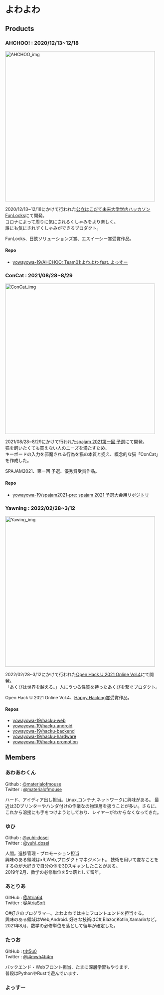 # よわよわ



## Products

### AHCHOO! : 2020/12/13~12/18
[<img src="https://user-images.githubusercontent.com/37332703/102672562-74992d80-41d4-11eb-9337-2eb545748928.png" alt="AHCHOO_img" width="480" height="auto">
](https://drive.google.com/file/d/1VvD_6N5HkhK_lSCLxW5gfK143ZFPoDv9/view)

2020/12/13~12/18にかけて行われた[公立はこだて未来大学学内ハッカソン FunLocks](https://funlocks.github.io/)にて開発。    
コロナによって周りに気にされるくしゃみをより楽しく。   
誰にも気にされずくしゃみができるプロダクト。

FunLocks、日鉄ソリューションズ賞、エスイーシー賞受賞作品。

#### Repo
- [yowayowa-19/AHCHOO: Team01:よわよわ feat. よっすー](https://github.com/yowayowa-19/AHCHOO)

### ConCat : 2021/08/28~8/29
[<img src="https://user-images.githubusercontent.com/49768768/159038505-2f6b8ce7-0d17-4027-a0b3-620a7758ad4c.png" alt="ConCat_img" width="480" height="auto">
](https://docs.google.com/presentation/d/1prBEBvOJMzugtx2q_N_lFJ7gp-YPW5yxx7rBybCSblE/edit#slide=id.ge8fedd8018_0_69)

2021/08/28~8/29にかけて行われた[spajam 2021第一回 予選](https://hacku.yahoo.co.jp/hacku2021online4/)にて開発。   
猫を飼いたくても買えない人のニーズを満たすため、   
キーボードの入力を邪魔される行為を猫の本質と捉え、概念的な猫「ConCat」を作成した。

SPAJAM2021、第一回 予選、優秀賞受賞作品。

#### Repo
- [yowayowa-19/spajam2021-pre: spajam 2021 予選大会用リポジトリ](https://github.com/yowayowa-19/spajam2021-pre)

### Yawning : 2022/02/28~3/12
[<img src="https://user-images.githubusercontent.com/49768768/159037019-29cd7e76-ba68-4ef3-ab90-2d49f413a8d6.png" alt="Yawing_img" width="480" height="auto">
](https://www.youtube.com/watch?v=82AavTWFkN0&feature=emb_title)


2022/02/28~3/12にかけて行われた[Open Hack U 2021 Online Vol.4](https://hacku.yahoo.co.jp/hacku2021online4/)にて開発。   
「あくびは世界を越える。」人にうつる性質を持ったあくびを繋ぐプロダクト。

Open Hack U 2021 Online Vol.4、[Happy Hacking賞](https://twitter.com/hackujp/status/1502569936736387072)受賞作品。

#### Repos
 - [yowayowa-19/hacku-web](https://github.com/yowayowa-19/hacku-web)
 - [yowayowa-19/hacku-android](https://github.com/yowayowa-19/hacku-android)
 - [yowayowa-19/hacku-backend](https://github.com/yowayowa-19/hacku-backend)
 - [yowayowa-19/hacku-hardware](https://github.com/yowayowa-19/hacku-hardware)
 - [yowayowa-19/hacku-promotion](https://github.com/yowayowa-19/hacku-promotion)

## Members

### あわあわくん
Github : [@materialofmouse](https://github.com/materialofmouse)  
Twitter : [@materialofmouse](https://twitter.com/materialofmouse)  

ハード、アイディア出し担当。Linux,コンテナ,ネットワークに興味がある。
最近は3Dプリンターやハンダ付けの作業なの物理層を扱うことが多い。さらに、これから溶接にも手をつけようとしており、レイヤーがわからなくなってきた。

### ゆひ
Github : [@yuhi-dosei](https://github.com/yuhi-dosei)  
Twitter : [@yuhi_dosei](https://twitter.com/yuhi_dosei)  

人間。進捗管理・プロモーション担当  
興味のある領域はxR,Web,プロダクトマネジメント。 
技術を用いて変なことをするのが大好きで自分の体を3Dスキャンしたことがある。  
2019年2月、数学の必修単位を5つ落として留年。  

### あとりあ
GitHub : [@Atria64](https://github.com/Atria64)   
Twitter : [@AtriaSoft](https://twitter.com/AtriaSoft)
   
C#好きのプログラマー。よわよわでは主にフロントエンドを担当する。   
興味のある領域はWeb,Android.  好きな技術はC#,Blazor,Kotlin,Xamarinなど。   
2021年8月、数学の必修単位を落として留年が確定した。

### たつお
GitHub : [t4t5u0](https://github.com/t4t5u0)  
Twitter : [@i4mwh4ti4m](https://twitter.com/i4mwh4ti4m)  

バックエンド・Webフロント担当．たまに深層学習もやります．  
普段はPythonやRustで遊んでいます．

### よっすー
